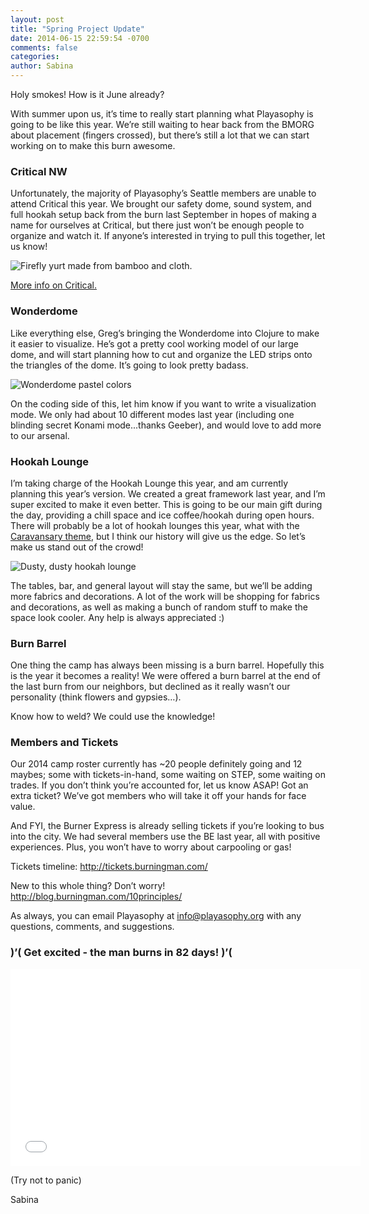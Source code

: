 ```yaml
---
layout: post
title: "Spring Project Update"
date: 2014-06-15 22:59:54 -0700
comments: false
categories: 
author: Sabina
---
```

Holy smokes! How is it June already? 

With summer upon us, it’s time to really start planning what Playasophy is going to be like this year. We’re still waiting to hear back from the BMORG about placement (fingers crossed), but there’s still a lot that we can start working on to make this burn awesome.

### Critical NW
Unfortunately, the majority of Playasophy’s Seattle members are unable to attend Critical this year. We brought our safety dome, sound system, and full hookah setup back from the burn last September in hopes of making a name for ourselves at Critical, but there just won’t be enough people to organize and watch it. If anyone’s interested in trying to pull this together, let us know!

![Firefly yurt made from bamboo and cloth.](/media/camp/2012/critical/critical2012yurt.jpg)

[More info on Critical.](http://www.criticalnw.org/)

### Wonderdome
Like everything else, Greg’s bringing the Wonderdome into Clojure to make it easier to visualize. He’s got a pretty cool working model of our large dome, and will start planning how to cut and organize the LED strips onto the triangles of the dome. It’s going to look pretty badass.

![Wonderdome pastel colors](/media/camp/2013/wonderdome/teardown-colors.jpg)

On the coding side of this, let him know if you want to write a visualization mode. We only had about 10 different modes last year (including one blinding secret Konami mode...thanks Geeber), and would love to add more to our arsenal. 

### Hookah Lounge
I’m taking charge of the Hookah Lounge this year, and am currently planning this year’s version. We created a great framework last year, and I’m super excited to make it even better. This is going to be our main gift during the day, providing a chill space and ice coffee/hookah during open hours. There will probably be a lot of hookah lounges this year, what with the [Caravansary theme](http://www.burningman.com/art_of_burningman/bm14_theme.html), but I think our history will give us the edge. So let’s make us stand out of the crowd!

![Dusty, dusty hookah lounge](/media/camp/2013/camp/hookah-lounge-1.jpg)

The tables, bar, and general layout will stay the same, but we’ll be adding more fabrics and decorations. A lot of the work will be shopping for fabrics and decorations, as well as making a bunch of random stuff to make the space look cooler. Any help is always appreciated :)

### Burn Barrel
One thing the camp has always been missing is a burn barrel. Hopefully this is the year it becomes a reality! We were offered a burn barrel at the end of the last burn from our neighbors, but declined as it really wasn’t our personality (think flowers and gypsies…).

Know how to weld? We could use the knowledge!

### Members and Tickets
Our 2014 camp roster currently has ~20 people definitely going and 12 maybes; some with tickets-in-hand, some waiting on STEP, some waiting on trades. If you don’t think you’re accounted for, let us know ASAP! Got an extra ticket? We’ve got members who will take it off your hands for face value.

And FYI, the Burner Express is already selling tickets if you’re looking to bus into the city. We had several members use the BE last year, all with positive experiences. Plus, you won’t have to worry about carpooling or gas!

Tickets timeline: http://tickets.burningman.com/

New to this whole thing? Don’t worry! http://blog.burningman.com/10principles/

As always, you can email Playasophy at info@playasophy.org with any questions, comments, and suggestions.

### )’( Get excited - the man burns in 82 days! )’(

<object width="560" height="315"><param name="movie" value="//www.youtube.com/v/5pUTKNGpu1s?version=3&amp;hl=en_US"></param><param name="allowFullScreen" value="true"></param><param name="allowscriptaccess" value="always"></param><embed src="//www.youtube.com/v/5pUTKNGpu1s?version=3&amp;hl=en_US" type="application/x-shockwave-flash" width="560" height="315" allowscriptaccess="always" allowfullscreen="true"></embed></object>

(Try not to panic)

Sabina

